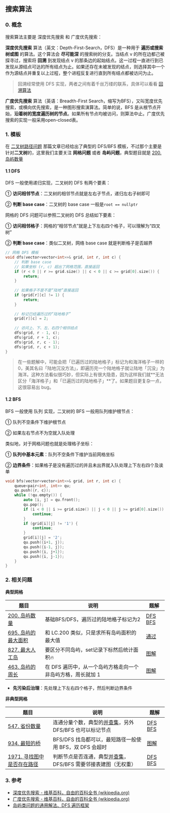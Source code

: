 ## 搜索算法

### 0. 概念

搜索算法主要是 深度优先搜索 和 广度优先搜索：

**深度优先搜索** 算法（英文：Depth-First-Search，DFS）是一种用于 **遍历或搜索树或图** 的算法。这个算法会 **尽可能深** 的搜索树的分支。当结点 v 的所在边都己被探寻过，搜索将 **回溯** 到发现结点 v 的那条边的起始结点。这一过程一直进行到已发现从源结点可达的所有结点为止。如果还存在未被发现的结点，则选择其中一个作为源结点并重复以上过程，整个进程反复进行直到所有结点都被访问为止。

> 回溯经常使用 DFS 实现，两者之间有着千丝万缕的联系，具体可以看看 [回溯算法](./回溯算法.md)

**广度优先搜索** 算法（英语：Breadth-First Search，缩写为BFS），又叫宽度优先搜索，或横向优先搜索，是一种图形搜索演算法。简单的说，BFS 是从根节点开始，**沿着树的宽度遍历树的节点**。如果所有节点均被访问，则算法中止。广度优先搜索的实现一般采用open-closed表。



### 1. 模板

在 [二叉树路径问题](./二叉树路径问题.md) 那篇文章已经给出了典型的 DFS/BFS 模板，不过那个主要是针对**二叉树**的，这里我们主要关注 **网格问题** 或者 **岛屿问题**，典型题目就是 [200. 岛屿数量](https://leetcode.cn/problems/number-of-islands/)

#### 1.1 DFS

DFS 一般使用递归实现，二叉树的 DFS 有两个要素：

① **访问相邻节点**：二叉树的相邻节点就是左右子节点，递归左右子树即可

② **判断 base case**：二叉树的 base case 一般是`root == nullptr`

网格的 DFS 问题可以参照二叉树的 DFS 总结如下要素：

① **访问相邻格子**：网格的“相邻节点”就是上下左右四个格子，可以理解为“四叉树”

② **判断 base case**：类似二叉树，网络 base case 就是判断格子是否越界

```cpp
// 网格 DFS 模板
void dfs(vector<vector<int>>& grid, int r, int c) {
    // 判断 base case
    // 如果坐标 (r, c) 超出了网格范围，直接返回
    if (r < 0 || r >= grid.size() || c < 0 || c >= grid[0].size()) {
        return;
    }
    
    // 如果格子不是不是“陆地”直接返回
    if (grid[r][c] != 1) {
        return;
    }
    
    // 标记已经遍历过的“陆地格子”
    grid[r][c] = 2;
    
    // 访问上、下、左、右四个相邻结点
    dfs(grid, r - 1, c);
    dfs(grid, r + 1, c);
    dfs(grid, r, c - 1);
    dfs(grid, r, c + 1);
}
```

> 在一些题解中，可能会把「已遍历过的陆地格子」标记为和海洋格子一样的 0，美其名曰「陆地沉没方法」，即遍历完一个陆地格子就让陆地「沉没」为海洋。这种方法看似很巧妙，但实际上有很大隐患，因为这样我们就**无法区分「海洋格子」和「已遍历过的陆地格子」**了。如果题目更复杂一点，这很容易出 bug。
>



#### 1.2 BFS

BFS 一般使用 队列 实现，二叉树的 BFS 一般用队列维护根节点：

① 队列不空条件下维护根节点

② 如果左右节点不为空就入队处理

类似地，对于网格问题也就是处理格子坐标：

① **队列中基本元素**：队列不空条件下维护当前网格坐标

② **边界条件**：如果格子是没有遍历过的并且未出界就入队处理上下左右四个及诶单

```cpp
void bfs(vector<vector<int>>& grid, int r, int c) {
    queue<pair<int, int>> qu;
    qu.push({r, c});
    while (!qu.empty()) {
        auto [i, j] = qu.front();
        qu.pop();
        if (i < 0 || i >= grid.size() || j < 0 || j >= grid[0].size()) {
            continue;
        }
        if (grid[i][j] != '1') {
            continue;
        }
        grid[i][j] = '2';
        qu.push({i+1, j});
        qu.push({i-1, j});
        qu.push({i, j+1});
        qu.push({i, j-1});
    }
}
```



### 2. 相关问题

**典型网格**

| 题目                                                         | 说明                                                        | 题解                                                         |
| ------------------------------------------------------------ | ----------------------------------------------------------- | ------------------------------------------------------------ |
| [200. 岛屿数量](https://leetcode.cn/problems/number-of-islands/) | 基础BFS/DFS，遍历过的陆地格子标记为2                        | [DFS](https://leetcode.cn/submissions/detail/395288077/) [BFS](https://leetcode.cn/submissions/detail/395882271/) |
| [695. 岛屿的最大面积](https://leetcode.cn/problems/max-area-of-island/) | 和 LC.200 类似，只是求所有岛屿面积的最大值                  | [通过](https://leetcode.cn/submissions/detail/395301841/)    |
| [827. 最大人工岛](https://leetcode.cn/problems/making-a-large-island/) | 要区分不同岛屿，set记录下标然后统计面积:fire:               | [图解](https://leetcode.cn/problems/making-a-large-island/solution/by-muse-77-37hi/) |
| [463. 岛屿的周长](https://leetcode.cn/problems/island-perimeter/) | 在 DFS 遍历中，从一个岛屿方格走向一个非岛屿方格，周长就加 1 | [图解](https://leetcode.cn/problems/island-perimeter/solution/tu-jie-jian-ji-er-qiao-miao-de-dfs-fang-fa-java-by/) |

- **先污染后治理**：先处理上下左右四个格子，然后判断边界条件



**非典型网格**

| 题目                                                         | 说明                                                         | 题解                                                         |
| ------------------------------------------------------------ | ------------------------------------------------------------ | ------------------------------------------------------------ |
| [547. 省份数量](https://leetcode.cn/problems/number-of-provinces/) | 连通分量个数，典型的[并查集](https://leetcode.cn/submissions/detail/395897427/)，另外 DFS/BFS 也可以标记节点 | [DFS](https://leetcode.cn/submissions/detail/395920442/) [BFS](https://leetcode.cn/submissions/detail/395921722/) |
| [934. 最短的桥](https://leetcode.cn/problems/shortest-bridge/) | BFS/DFS 找岛都可以，最短路径一般使用 BFS，双 DFS 会超时      | [图解](https://leetcode.cn/problems/shortest-bridge/solution/-by-muse-77-j7w5/) |
| [1971. 寻找图中是否存在路径](https://leetcode.cn/problems/find-if-path-exists-in-graph/) | 判断节点是否连通，典型[并查集](https://leetcode.cn/submissions/detail/390013131/)，DFS/BFS 需要邻接表建图（无权重） | [DFS](https://leetcode.cn/submissions/detail/390015689/) [BFS](https://leetcode.cn/submissions/detail/390017037/) |





### 3. 参考

- [深度优先搜索 - 维基百科，自由的百科全书 (wikipedia.org)](https://zh.wikipedia.org/zh-hans/深度优先搜索)
- [广度优先搜索 - 维基百科，自由的百科全书 (wikipedia.org)](https://zh.wikipedia.org/zh/广度优先搜索)
- [岛屿类问题的通用解法、DFS 遍历框架](https://leetcode.cn/problems/number-of-islands/solution/dao-yu-lei-wen-ti-de-tong-yong-jie-fa-dfs-bian-li-/)